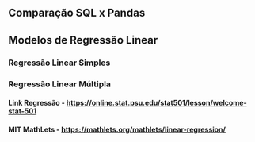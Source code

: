 ## Comparação SQL x Pandas 
## Modelos de Regressão Linear

### Regressão Linear Simples
### Regressão Linear Múltipla

#### Link Regressão - https://online.stat.psu.edu/stat501/lesson/welcome-stat-501

#### MIT MathLets - https://mathlets.org/mathlets/linear-regression/
